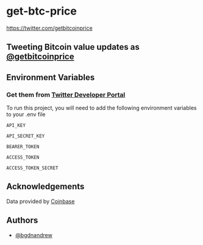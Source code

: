 
# get-btc-price
https://twitter.com/getbitcoinprice

## Tweeting Bitcoin value updates as [@getbitcoinprice]

[@getbitcoinprice]: <http://twitter.com/getbitcoinprice>


## Environment Variables
### Get them from [Twitter Developer Portal]

To run this project, you will need to add the following environment variables to your .env file

`API_KEY`

`API_SECRET_KEY`

`BEARER_TOKEN`

`ACCESS_TOKEN`

`ACCESS_TOKEN_SECRET`

[Twitter Developer Portal]: <https://developer.twitter.com/en/portal/dashboard>
## Acknowledgements

Data provided by [Coinbase](https://coinbase.com/)


  
## Authors

- [@bgdnandrew](https://www.github.com/bgdnandrew)

  
